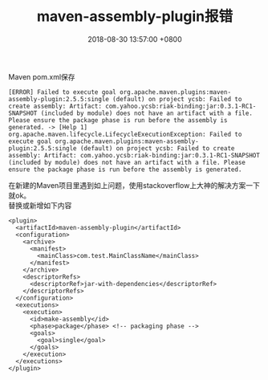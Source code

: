 ﻿---
title: maven-assembly-plugin报错
date: 2018-08-30 13:57:00 +0800
layout: post
permalink: /blog/2018/08/30/maven-assembly-plugin报错.html
categories:
  - JAVA
tags:
  - JAVA
  - Maven
---
Maven pom.xml保存
```
[ERROR] Failed to execute goal org.apache.maven.plugins:maven-assembly-plugin:2.5.5:single (default) on project ycsb: Failed to create assembly: Artifact: com.yahoo.ycsb:riak-binding:jar:0.3.1-RC1-SNAPSHOT (included by module) does not have an artifact with a file. Please ensure the package phase is run before the assembly is generated. -> [Help 1]
org.apache.maven.lifecycle.LifecycleExecutionException: Failed to execute goal org.apache.maven.plugins:maven-assembly-plugin:2.5.5:single (default) on project ycsb: Failed to create assembly: Artifact: com.yahoo.ycsb:riak-binding:jar:0.3.1-RC1-SNAPSHOT (included by module) does not have an artifact with a file. Please ensure the package phase is run before the assembly is generated.
```
在新建的Maven项目里遇到如上问题，使用stackoverflow上大神的解决方案一下就ok。<br/>
替换或新增如下内容
```
<plugin>
  <artifactId>maven-assembly-plugin</artifactId>
  <configuration>
    <archive>
      <manifest>
        <mainClass>com.test.MainClassName</mainClass>
      </manifest>
    </archive>
    <descriptorRefs>
      <descriptorRef>jar-with-dependencies</descriptorRef>
    </descriptorRefs>
  </configuration>
  <executions>
    <execution>
      <id>make-assembly</id> 
      <phase>package</phase> <!-- packaging phase -->
      <goals>
        <goal>single</goal>
      </goals>
    </execution>
  </executions>
</plugin>
```
